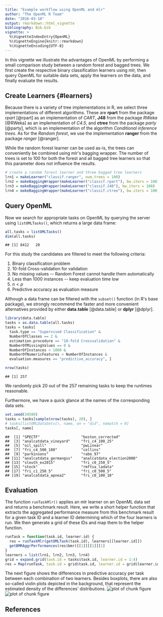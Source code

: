 ```yaml
---
title: "Example workflow using OpenML and mlr"
author: "The OpenML R Team"
date: "2016-03-18"
output: rmarkdown::html_vignette
bibliography: Bib.bib
vignette: >
  %\VignetteIndexEntry{OpenML}
  %\VignetteEngine{knitr::rmarkdown}
  %\VignetteEncoding{UTF-8}
---
```



In this vignette we illustrate the advantages of OpenML by performing a small comparison study between a random forest and bagged trees.
We first create the respective binary classification learners using mlr, then query OpenML for suitable data sets, apply the learners on the data, and finally evaluate the results.

## Create Learners {#learners}

Because there is a variety of tree implementations in R, we select three implementations of different algorithms. These are **rpart** from the package *rpart* [@rpart] as an implementation of *CART*, **J48** from the package *RWeka* [@RWeka] as an implementation of *C4.5*, and **ctree** from the package *party* [@party], which is an implementation of the algorithm *Conditional inference trees*. As for the *Random forest*, we use the implementation **ranger** from the package *ranger* [@ranger].

While the random forest learner can be used as-is, the trees can conveniently be combined using mlr's bagging wrapper.
The number of trees is set to 100 for both the forest and all bagged tree learners so that this parameter does not influence the results.




```r
# create a random forest learner and three bagged tree learners
lrn1 = makeLearner("classif.ranger", num.trees = 100)
lrn2 = makeBaggingWrapper(makeLearner("classif.rpart"), bw.iters = 100)
lrn3 = makeBaggingWrapper(makeLearner("classif.J48"), bw.iters = 100)
lrn4 = makeBaggingWrapper(makeLearner("classif.ctree"), bw.iters = 100)
```

## Query OpenML

Now we search for appropriate tasks on OpenML by querying the server using `listOMLTasks()`, which returns a large data frame:

```r
all.tasks = listOMLTasks()
dim(all.tasks)
```

```
## [1] 8412   20
```

For this study the candidates are filtered to meet the following criteria:  
1. Binary classification problem  
2. 10-fold Cross-validation for validation  
3. No missing values -- Random Forest cannot handle them automatically  
4. Less than 1000 instances -- keep evaluation time low  
5. $n < p$  
6. Predictive accuracy as evaluation measure  

Although a data frame can be filtered with the `subset()` function (in R's base package), we strongly recommend the faster and more convenient alternatives provided by either **data.table** [@data.table] or **dplyr** [@dplyr].

```r
library(data.table)
tasks = as.data.table(all.tasks)
tasks = tasks[
  task.type == "Supervised Classification" &
  NumberOfClasses == 2 &
  estimation.procedure == "10-fold Crossvalidation" &
  NumberOfMissingValues == 0 &
  NumberOfInstances < 1000 &
  NumberOfNumericFeatures < NumberOfInstances &
  evaluation.measures == "predictive_accuracy", ]

nrow(tasks)
```

```
## [1] 257
```
We randomly pick 20 out of the 257 remaining tasks to keep the runtimes reasonable.
<!-- Furthermore, we left join the data frame returned by `listOMLDataSets()` to have a quick glance at the names of the selected data sets: #FIXME: Why not only call `tasks[, name]`?-->  
Furthermore, we have a quick glance at the names of the corresponding data sets.

```r
set.seed(34589)
tasks = tasks[sample(nrow(tasks), 20), ]
# tasks[listOMLDataSets(), name, on = "did", nomatch = 0]
tasks[, name]
```

```
##  [1] "SPECTF"                   "boston_corrected"        
##  [3] "analcatdata_vineyard"     "fri_c4_100_25"           
##  [5] "oil_spill"                "pwLinear"                
##  [7] "fri_c4_500_100"           "collins"                 
##  [9] "parkinsons"               "rabe_97"                 
## [11] "analcatdata_germangss"    "analcatdata_election2000"
## [13] "sleuth_ex2015"            "fri_c0_250_5"            
## [15] "stock"                    "rmftsa_ladata"           
## [17] "fri_c1_250_5"             "fri_c0_500_5"            
## [19] "analcatdata_apnea2"       "fri_c0_100_10"
```

## Evaluation  

The function `runTaskMlr()` applies an mlr learner on an OpenML data set and returns a benchmark result. Here, we write a short helper function that extracts the aggregated performance measure from this benchmark result for a given task ID and a learner ID determining which of the four learners is run. We then generate a grid of these IDs and map them to the helper function.

```r
runTask = function(task.id, learner.id) {
  res = runTaskMlr(getOMLTask(task.id), learners[[learner.id]])
  getBMRAggrPerformances(res$bmr)[[1]][[1]][1]
}
learners = list(lrn1, lrn2, lrn3, lrn4)
grid = expand.grid(task.id = tasks$task.id, learner.id = 1:4)
res = Map(runTask, task.id = grid$task.id, learner.id = grid$learner.id)
```


The next figure shows the differences in predictive accuracy per task between each combination of two learners.
Besides boxplots, there are also so-called violin plots depicted in the background, that represent the estimated density of the differences' distributions.
![plot of chunk figure](figure/figure-1.png)![plot of chunk figure](figure/figure-2.png)

## References  
